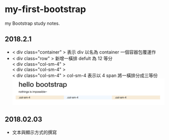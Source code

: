 # my-first-bootstrap
my Bootstrap study notes.

## 2018.2.1
- < div class="container" > 表示 div 以名為 container 一個容器包覆運作    
- < div class="row" > 新增一橫排 defult 為 12 等分    
    < div class="col-sm-4" >     
    < div class="col-sm-4" >    
    < div class="col-sm-4" > col-sm-4 表示以 4 span 將一橫排分成三等份    
![](https://github.com/MavisYang2018/my-first-bootstrap/blob/master/img/col-sm-4.png)

## 2018.02.03
- 文本與顯示方式的撰寫
